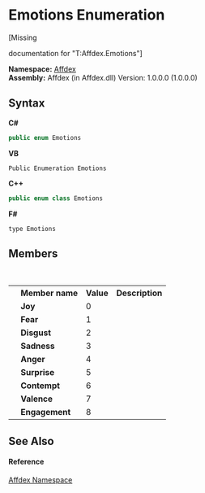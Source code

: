 # Emotions Enumeration
 

\[Missing <summary> documentation for "T:Affdex.Emotions"\]

**Namespace:**&nbsp;<a href="b8038333-b12e-8ea1-a2ce-74c8d611fa89">Affdex</a><br />**Assembly:**&nbsp;Affdex (in Affdex.dll) Version: 1.0.0.0 (1.0.0.0)

## Syntax

**C#**<br />
``` C#
public enum Emotions
```

**VB**<br />
``` VB
Public Enumeration Emotions
```

**C++**<br />
``` C++
public enum class Emotions
```

**F#**<br />
``` F#
type Emotions
```


## Members
&nbsp;<table><tr><th></th><th>Member name</th><th>Value</th><th>Description</th></tr><tr><td /><td target="F:Affdex.Emotions.Joy">**Joy**</td><td>0</td><td /></tr><tr><td /><td target="F:Affdex.Emotions.Fear">**Fear**</td><td>1</td><td /></tr><tr><td /><td target="F:Affdex.Emotions.Disgust">**Disgust**</td><td>2</td><td /></tr><tr><td /><td target="F:Affdex.Emotions.Sadness">**Sadness**</td><td>3</td><td /></tr><tr><td /><td target="F:Affdex.Emotions.Anger">**Anger**</td><td>4</td><td /></tr><tr><td /><td target="F:Affdex.Emotions.Surprise">**Surprise**</td><td>5</td><td /></tr><tr><td /><td target="F:Affdex.Emotions.Contempt">**Contempt**</td><td>6</td><td /></tr><tr><td /><td target="F:Affdex.Emotions.Valence">**Valence**</td><td>7</td><td /></tr><tr><td /><td target="F:Affdex.Emotions.Engagement">**Engagement**</td><td>8</td><td /></tr></table>

## See Also


#### Reference
<a href="b8038333-b12e-8ea1-a2ce-74c8d611fa89">Affdex Namespace</a><br />